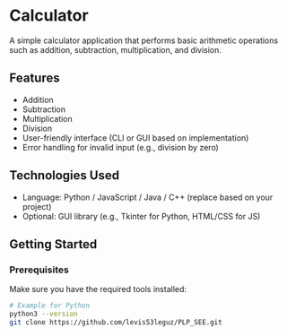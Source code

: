 # Calculator

A simple calculator application that performs basic arithmetic operations such as addition, subtraction, multiplication, and division.

## Features

- Addition
- Subtraction
- Multiplication
- Division
- User-friendly interface (CLI or GUI based on implementation)
- Error handling for invalid input (e.g., division by zero)

## Technologies Used

- Language: Python / JavaScript / Java / C++ (replace based on your project)
- Optional: GUI library (e.g., Tkinter for Python, HTML/CSS for JS)

## Getting Started

### Prerequisites

Make sure you have the required tools installed:

```bash
# Example for Python
python3 --version
git clone https://github.com/levis53leguz/PLP_SEE.git
